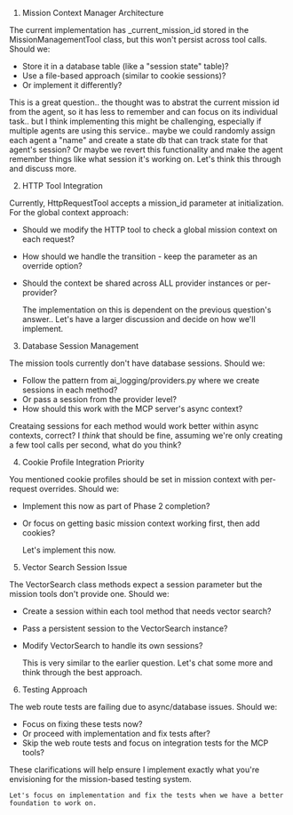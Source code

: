 
  1. Mission Context Manager Architecture

  The current implementation has _current_mission_id stored in the MissionManagementTool class,
   but this won't persist across tool calls. Should we:
  - Store it in a database table (like a "session state" table)?
  - Use a file-based approach (similar to cookie sessions)?
  - Or implement it differently?

  This is a great question.. the thought was to abstrat the current mission id from the agent, so it has less to remember and can focus on its individual task.. but I think implementing this might be challenging, especially if multiple agents are using this service.. maybe we could randomly assign each agent a "name" and create a state db that can track state for that agent's session?  Or maybe we revert this functionality and make the agent remember things like what session it's working on.  Let's think this through and discuss more.

  2. HTTP Tool Integration

  Currently, HttpRequestTool accepts a mission_id parameter at initialization. For the global
  context approach:
  - Should we modify the HTTP tool to check a global mission context on each request?
  - How should we handle the transition - keep the parameter as an override option?
  - Should the context be shared across ALL provider instances or per-provider?

    The implementation on this is dependent on the previous question's answer.. Let's have a larger discussion and decide on how we'll implement.


  3. Database Session Management

  The mission tools currently don't have database sessions. Should we:
  - Follow the pattern from ai_logging/providers.py where we create sessions in each method?
  - Or pass a session from the provider level?
  - How should this work with the MCP server's async context?

  Creataing sessions for each method would work better within async contexts, correct?  I *think* that should be fine, assuming we're only creating a few tool calls per second, what do you think?

  4. Cookie Profile Integration Priority

  You mentioned cookie profiles should be set in mission context with per-request overrides.
  Should we:
  - Implement this now as part of Phase 2 completion?
  - Or focus on getting basic mission context working first, then add cookies?


    Let's implement this now.

  5. Vector Search Session Issue

  The VectorSearch class methods expect a session parameter but the mission tools don't provide
   one. Should we:
  - Create a session within each tool method that needs vector search?
  - Pass a persistent session to the VectorSearch instance?
  - Modify VectorSearch to handle its own sessions?


    This is very similar to the earlier question.  Let's chat some more and think through the best approach.

  6. Testing Approach

  The web route tests are failing due to async/database issues. Should we:
  - Focus on fixing these tests now?
  - Or proceed with implementation and fix tests after?
  - Skip the web route tests and focus on integration tests for the MCP tools?

  These clarifications will help ensure I implement exactly what you're envisioning for the
  mission-based testing system.

    Let's focus on implementation and fix the tests when we have a better foundation to work on.

